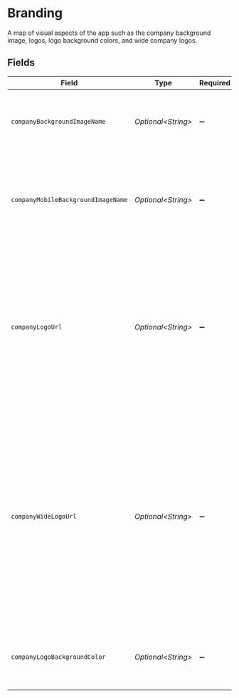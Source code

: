 # Branding

A map of visual aspects of the app such as the company background image, logos, logo background colors, and wide company logos.


## Fields

| Field                                                                                                                                                                                                                                              | Type                                                                                                                                                                                                                                               | Required                                                                                                                                                                                                                                           | Description                                                                                                                                                                                                                                        |
| -------------------------------------------------------------------------------------------------------------------------------------------------------------------------------------------------------------------------------------------------- | -------------------------------------------------------------------------------------------------------------------------------------------------------------------------------------------------------------------------------------------------- | -------------------------------------------------------------------------------------------------------------------------------------------------------------------------------------------------------------------------------------------------- | -------------------------------------------------------------------------------------------------------------------------------------------------------------------------------------------------------------------------------------------------- |
| `companyBackgroundImageName`                                                                                                                                                                                                                       | *Optional\<String>*                                                                                                                                                                                                                                | :heavy_minus_sign:                                                                                                                                                                                                                                 | User facing company background image to be displayed to users on the home page.                                                                                                                                                                    |
| `companyMobileBackgroundImageName`                                                                                                                                                                                                                 | *Optional\<String>*                                                                                                                                                                                                                                | :heavy_minus_sign:                                                                                                                                                                                                                                 | User facing company background image to be displayed to users on mobile devices on the home page.                                                                                                                                                  |
| `companyLogoUrl`                                                                                                                                                                                                                                   | *Optional\<String>*                                                                                                                                                                                                                                | :heavy_minus_sign:                                                                                                                                                                                                                                 | An image URL pointing to a custom logo that should be displayed to users. Must be square and recognizable down to 40x40px. SVG images with transparent background are preferred.                                                                   |
| `companyWideLogoUrl`                                                                                                                                                                                                                               | *Optional\<String>*                                                                                                                                                                                                                                | :heavy_minus_sign:                                                                                                                                                                                                                                 | An image URL pointing to a wide format custom logo that should be displayed to users. Should be rectangular and recognizable at 40px height, and aspect ratio should be between 2:1 and 4:1. SVG images with transparent background are preferred. |
| `companyLogoBackgroundColor`                                                                                                                                                                                                                       | *Optional\<String>*                                                                                                                                                                                                                                | :heavy_minus_sign:                                                                                                                                                                                                                                 | A hex RGB color to display behind custom logo (e.g. '#ff4080').                                                                                                                                                                                    |
